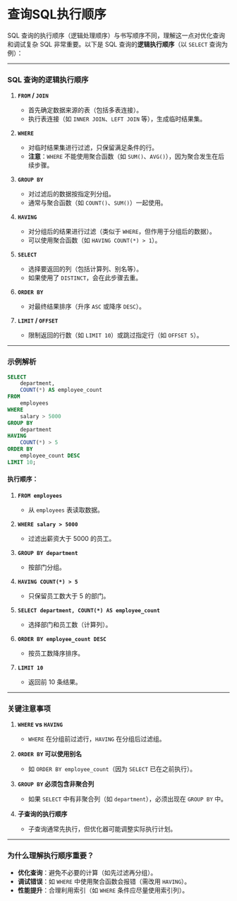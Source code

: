 # 查询SQL执行顺序

SQL 查询的执行顺序（逻辑处理顺序）与书写顺序不同，理解这一点对优化查询和调试复杂 SQL 非常重要。以下是 SQL 查询的**逻辑执行顺序**（以 `SELECT` 查询为例）：

---

### **SQL 查询的逻辑执行顺序**
1. **`FROM` / `JOIN`**
    - 首先确定数据来源的表（包括多表连接）。
    - 执行表连接（如 `INNER JOIN`、`LEFT JOIN` 等），生成临时结果集。

2. **`WHERE`**
    - 对临时结果集进行过滤，只保留满足条件的行。
    - **注意**：`WHERE` 不能使用聚合函数（如 `SUM()`、`AVG()`），因为聚合发生在后续步骤。

3. **`GROUP BY`**
    - 对过滤后的数据按指定列分组。
    - 通常与聚合函数（如 `COUNT()`、`SUM()`）一起使用。

4. **`HAVING`**
    - 对分组后的结果进行过滤（类似于 `WHERE`，但作用于分组后的数据）。
    - 可以使用聚合函数（如 `HAVING COUNT(*) > 1`）。

5. **`SELECT`**
    - 选择要返回的列（包括计算列、别名等）。
    - 如果使用了 `DISTINCT`，会在此步骤去重。

6. **`ORDER BY`**
    - 对最终结果排序（升序 `ASC` 或降序 `DESC`）。

7. **`LIMIT` / `OFFSET`**
    - 限制返回的行数（如 `LIMIT 10`）或跳过指定行（如 `OFFSET 5`）。

---

### **示例解析**
```sql
SELECT 
    department, 
    COUNT(*) AS employee_count
FROM 
    employees
WHERE 
    salary > 5000
GROUP BY 
    department
HAVING 
    COUNT(*) > 5
ORDER BY 
    employee_count DESC
LIMIT 10;
```

#### **执行顺序**：
1. **`FROM employees`**
    - 从 `employees` 表读取数据。

2. **`WHERE salary > 5000`**
    - 过滤出薪资大于 5000 的员工。

3. **`GROUP BY department`**
    - 按部门分组。

4. **`HAVING COUNT(*) > 5`**
    - 只保留员工数大于 5 的部门。

5. **`SELECT department, COUNT(*) AS employee_count`**
    - 选择部门和员工数（计算列）。

6. **`ORDER BY employee_count DESC`**
    - 按员工数降序排序。

7. **`LIMIT 10`**
    - 返回前 10 条结果。

---

### **关键注意事项**
1. **`WHERE` vs `HAVING`**
    - `WHERE` 在分组前过滤行，`HAVING` 在分组后过滤组。

2. **`ORDER BY` 可以使用别名**
    - 如 `ORDER BY employee_count`（因为 `SELECT` 已在之前执行）。

3. **`GROUP BY` 必须包含非聚合列**
    - 如果 `SELECT` 中有非聚合列（如 `department`），必须出现在 `GROUP BY` 中。

4. **子查询的执行顺序**
    - 子查询通常先执行，但优化器可能调整实际执行计划。

---

### **为什么理解执行顺序重要？**
- **优化查询**：避免不必要的计算（如先过滤再分组）。
- **调试错误**：如 `WHERE` 中使用聚合函数会报错（需改用 `HAVING`）。
- **性能提升**：合理利用索引（如 `WHERE` 条件应尽量使用索引列）。
